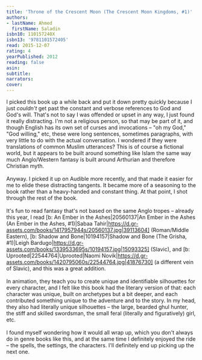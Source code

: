 ```yaml
---
title: 'Throne of the Crescent Moon (The Crescent Moon Kingdoms, #1)'
authors:
- lastName: Ahmed
  firstName: Saladin
isbn10: 110157240X
isbn13: '9781101572405'
read: 2015-12-07
rating: 4
yearPublished: 2012
reading: false
asin:
subtitle:
narrators:
cover:
---
```

I picked this book up a while back and put it down pretty quickly because I just <em>couldn't</em> get past the constant and verbose references to God and God's will. That's not to say I was offended or upset in any way, I just found it really distracting. I'm not a religious person, so that may be part of it, and though English has its own set of curses and invocations – "oh my God," "God willing," etc, these were long sentences, sometimes paragraphs, with very little to do with the actual conversation. I wondered if they were translations of common Muslim utterances? This is of course a fictional world, but it appears to be built around something like Islam the same way much Anglo/Western fantasy is built around Arthurian and therefore Christian myth.<br/><br/>Anyway. I picked it up on Audible more recently, and that made it easier for me to elide these distracting tangents. It became more of a seasoning to the book rather than a heavy-handed and constant thing. At that point, I shot through the rest of the book.<br/><br/>It's fun to read fantasy that's not based on the same Anglo tropes – already this year, I read [b: An Ember in the Ashes|20560137|An Ember in the Ashes (An Ember in the Ashes, #1)|Sabaa Tahir|https://d.gr-assets.com/books/1417957944s/20560137.jpg|39113604] (Roman/Middle Eastern), [b: Shadow and Bone|10194157|Shadow and Bone (The Grisha, #1)|Leigh Bardugo|https://d.gr-assets.com/books/1339533695s/10194157.jpg|15093325] (Slavic), and [b: Uprooted|22544764|Uprooted|Naomi Novik|https://d.gr-assets.com/books/1420795060s/22544764.jpg|41876730] (a different vein of Slavic), and this was a great addition.<br/><br/>In animation, they teach you to create unique and identifiable silhouettes for every character, and I felt like this book had the literary version of that: each character was unique, built on archetypes but a bit deeper, and each contributed something unique to the adventure and to the story. In my head, they also had literally unique silhouettes – the large, bearded ghul hunter, the stiff and skilled swordsman, the small feral (literally and figuratively) girl, etc.<br/><br/>I found myself wondering how it would all wrap up, which you don't always do in genre books like this, and at the same time I definitely enjoyed the ride – the spells, the settings, the characters. I'll definitely end up picking up the next one.